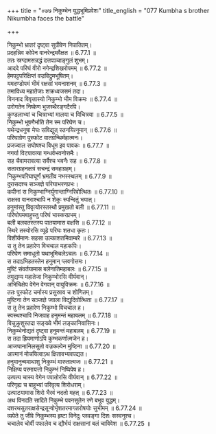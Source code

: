 +++
title = "०७७ निकुम्भेन युद्धभूमिप्रवेशः"
title_english = "077 Kumbha s brother Nikumbha faces the battle"

+++

निकुम्भो भ्रातरं दृष्ट्वा सुग्रीवेण निपातितम्।  
प्रदहन्निव कोपेन वानरेन्द्रमवैक्षत ॥ 6.77.1 ॥   
ततः स्रग्दामसन्नद्धं दत्तपञ्चाङ्गुलं शुभम्।  
आददे परिघं वीरो नगेन्द्रशिखरोपमम् ॥ 6.77.2 ॥   
हेमपट्टपरिक्षिप्तं वज्रविद्रुमभूषितम्।  
यमदण्डोपमं भीमं रक्षसां भयनाशनम् ॥ 6.77.3 ॥   
तमाविध्य महातेजाः शक्रध्वजसमं तदा।  
विननाद विवृत्तास्यो निकुम्भो भीम विक्रमः ॥ 6.77.4 ॥   
उरोगतेन निष्केण भुजस्थैरङ्गदैरपि।  
कुण्डलाभ्यां च चित्राभ्यां मालया च विचित्रया ॥ 6.77.5 ॥   
निकुम्भो भूषणैर्भाति तेन स्म परिघेण च।  
यथेन्द्रधनुषा मेघः सविद्युत् स्तनयित्नुमान् ॥ 6.77.6 ॥   
परिघाग्रेण पुस्फोट वातग्रन्थिर्महात्मनः।  
प्रजज्वाल सघोषश्च विधूम इव पावकः ॥ 6.77.7 ॥   
नगर्या विटपावत्या गन्धर्वभवनोत्तमैः।  
सह चैवामरावत्या सर्वैश्च भवनैः सह ॥ 6.77.8 ॥   
सतारग्रहनक्षत्रं सचन्द्रं समहाग्रहम्।  
निकुम्भपरिघाघूर्णं भ्रमतीव नभस्स्थलम् ॥ 6.77.9 ॥   
दुरासदश्च सञ्जज्ञे परिघाभरणप्रभः।  
कपीनां स निकुम्भाग्निर्युगान्ताग्निरिवोत्थितः ॥ 6.77.10 ॥   
राक्षसा वानराश्चापि न शेकुः स्पन्दितुं भयात्।  
हनुमांस्तु विवृत्योरस्तस्थौ प्रमुखतो बली ॥ 6.77.11 ॥   
परिघोपमबाहुस्तु परिघं भास्करप्रभम्।  
बली बलवतस्तस्य पातयामास वक्षसि ॥ 6.77.12 ॥   
स्थिरे तस्योरसि व्यूढे परिघः शतधा कृतः।  
विशीर्यमाणः सहसा उल्काशतमिवाम्बरे ॥ 6.77.13 ॥   
स तु तेन प्रहारेण विचचाल महाकपिः।  
परिघेण समाधूतो यथाभूमिचलेऽचलः ॥ 6.77.14 ॥   
स तदाऽभिहतस्तेन हनुमान् प्लवगोत्तमः।  
मुष्टिं संवर्तयामास बलेनातिमहाबलः ॥ 6.77.15 ॥   
तमुद्यम्य महातेजा निकुम्भोरसि वीर्यवान्।  
अभिचिक्षेप वेगेन वेगवान् वायुविक्रमः ॥ 6.77.16 ॥   
ततः पुस्फोट चर्मास्य प्रसुस्राव च शोणितम्।  
मुष्टिना तेन सञ्जज्ञे ज्वाला विद्युदिवोत्थिता ॥ 6.77.17 ॥   
स तु तेन प्रहारेण निकुम्भो विचचाल ह।  
स्वस्थश्चापि निजग्राह हनुमन्तं महाबलम् ॥ 6.77.18 ॥   
विचुक्रुशुस्तदा सङ्ख्ये भीमं लङ्कानिवासिनः।  
निकुम्भेनोद्यतं दृष्ट्वा हनुमन्तं महाबलम् ॥ 6.77.19 ॥   
स तदा ह्रियमाणोऽपि कुम्भकर्णात्मजेन ह।  
आजघानानिलसुतो वज्रकल्पेन मुष्टिना ॥ 6.77.20 ॥   
आत्मानं मोचयित्वाऽथ क्षितावभ्यवपद्यत।  
हनुमानुन्ममाथाशु निकुम्भं मारुतात्मजः ॥ 6.77.21 ॥   
निक्षिप्य परमायत्तो निकुम्भं निष्पिपेष ह।  
उत्पत्य चास्य वेगेन पपातोरसि वीर्यवान् ॥ 6.77.22 ॥   
परिगृह्य च बाहुभ्यां परिवृत्य शिरोधराम्।  
उत्पाटयामास शिरो भैरवं नदतो महत् ॥ 6.77.23 ॥   
अथ विनदति सादिते निकुम्भे पवनसुतेन रणे बभूव युद्धम्।  
दशरथसुतराक्षसेन्द्रसून्वोर्भृशतरमागतरोषयोः सुभीमम् ॥ 6.77.24 ॥   
व्यपेते तु जीवे निकुम्भस्य हृष्टा विनेदुः प्लवङ्गा दिशः सस्वनुश्च।  
चचालेव चोर्वी पफालेव च द्यौर्भयं राक्षसानां बलं चाविवेश ॥ 6.77.25 ॥   

